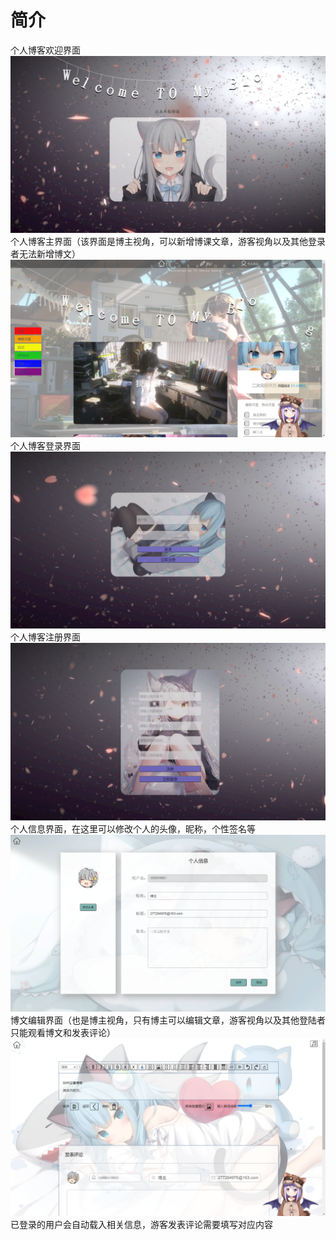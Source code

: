 # 简介
 个人博客欢迎界面
 ![image](https://github.com/lyf0811/Myblog/blob/master/demo/demo1.png)
 个人博客主界面（该界面是博主视角，可以新增博课文章，游客视角以及其他登录者无法新增博文）
 ![image](https://github.com/lyf0811/Myblog/blob/master/demo/demo2.png)
 个人博客登录界面
 ![image](https://github.com/lyf0811/Myblog/blob/master/demo/demo3.png)
 个人博客注册界面
 ![image](https://github.com/lyf0811/Myblog/blob/master/demo/demo4.png)
 个人信息界面，在这里可以修改个人的头像，昵称，个性签名等
 ![image](https://github.com/lyf0811/Myblog/blob/master/demo/demo5.png)
 博文编辑界面（也是博主视角，只有博主可以编辑文章，游客视角以及其他登陆者只能观看博文和发表评论）
 ![image](https://github.com/lyf0811/Myblog/blob/master/demo/demo6.png)
 已登录的用户会自动载入相关信息，游客发表评论需要填写对应内容
